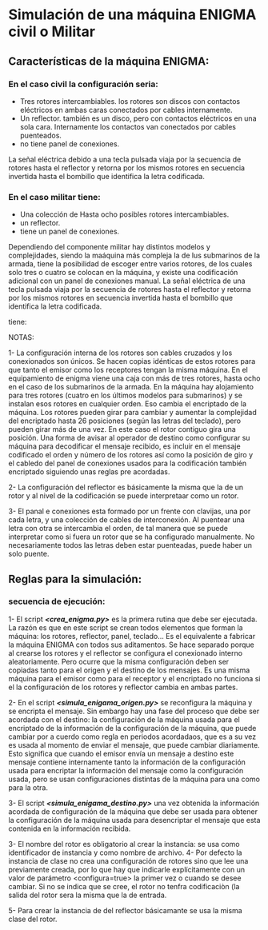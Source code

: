 # **Simulación de una máquina ENIGMA civil o Militar**

## **Características de la máquina ENIGMA:**

### En el caso civil la configuración seria:
- Tres rotores intercambiables. los rotores son discos con contactos eléctricos en ambas caras conectados por cables internamente.
- Un reflector. también es un disco, pero con contactos eléctricos en una sola cara. Internamente los contactos van conectados por cables puenteados.
- no tiene panel de conexiones. 

La señal eléctrica debido a una tecla pulsada viaja por la secuencia de rotores hasta el reflector y retorna por los mismos rotores en secuencia invertida hasta el bombillo que identifica la letra codificada.
        
           
### En el caso militar tiene:

- Una colección de Hasta ocho posibles rotores intercambiables.
- un reflector.
- tiene un panel de conexiones. 

Dependiendo del componente militar hay distintos modelos y complejidades, siendo la maáquina más compleja la de lus submarinos de la armada, tiene la posibilidad de escoger entre varios rotores, de los cuales solo tres o cuatro se colocan en la máquina, y existe una codificación adicional con  un panel de conexiones manual.  La señal eléctrica de una tecla pulsada viaja por la secuencia de rotores hasta el reflector y retorna por los mismos rotores en secuencia invertida hasta el bombillo que identifica la letra codificada.
        
tiene:
           
NOTAS:

1- La configuración interna de los rotores son cables cruzados y los conexionados son únicos. Se hacen copias idénticas de estos rotores para que tanto el emisor como los receptores tengan la misma máquina. En el equipamiento de enigma viene una caja con más de tres rotores, hasta ocho en el caso de los submarinos de la armada. En la máquina hay alojamiento para tres rotores (cuatro en los últimos modelos para submarinos) y se instalan esos rotores en cualquier orden. Eso cambia el encriptado de la máquina. Los rotores pueden girar para cambiar y aumentar la complejidad del encriptado hasta 26 posiciones (según las letras del teclado), pero pueden girar más de una vez. En este caso el rotor contiguo gira una posición.  Una forma de avisar al operador de destino como configurar su máquina para decodificar el mensaje recibido, es incluir en el mensaje codificado el orden y número de los rotores  así como la posición de giro y el cabledo del panel de conexiones usados para la codificación también encriptado siguiendo unas reglas pre acordadas.

2- La configuración del reflector es básicamente la misma que la de un rotor y al nivel de la codificación se puede interpretaar como un rotor. 

3- El panal e conexiones esta formado por un frente con clavijas, una por cada letra, y una colección de cables de interconexión. Al puentear una letra con otra se intercambia el orden, de tal manera que se puede interpretar como si fuera un rotor que se ha configurado manualmente. No necesariamente todos las letras deben estar puenteadas, puede haber un solo puente.


## Reglas para la simulación:

### secuencia de ejecución:

1- El script ***<crea_enigma.py>*** es la primera rutina que debe ser ejecutada. La razón es que en este script se crean todos elementos que forman la máquina: los rotores, reflector, panel, teclado...
Es el equivalente a fabricar la máquina ENIGMA con todos sus aditamentos. Se hace separado porque al crearse los rotores y el reflector se configura el conexionado interno aleatoriamente. Pero ocurre que la misma configuración deben ser copiadas tanto para el origen y el destino de los mensajes. Es una misma máquina para el emisor como para el receptor y el encriptado no funciona si el la configuración de los rotores y reflector cambia en ambas partes.

2- En el script ***<simula_enigama_origen.py>*** se reconfigura la máquina y se encripta el mensaje. Sin embargo hay una fase del proceso que debe ser acordada con el destino: la configuración de la máquina usada para el encriptado de la información de la configuración de la máquina, que puede cambiar por a cuerdo como regla en periodos acordadaos,  que es a su vez es usada al momento de enviar el mensaje, que puede cambiar diariamente. Esto significa que cuando el emisor envía un mensaje a destino este mensaje contiene internamente tanto la información de la configuración usada para encriptar la información del mensaje como la configuración usada, pero se usan configuraciones distintas de la máquina para una como para la otra.

3- El script ***<simula_enigama_destino.py>*** una vez obtenida la información acordada  de configuración de la máquina que debe ser usada para obtener la configuración de la máquina usada para desencriptar el mensaje que esta contenida en la información recibida.

3- El nombre del rotor es obligatorio al crear la instancia: se usa como identificador de instancia y como nombre de archivo.
4- Por defecto la instancia de clase no crea una configuración de rotores sino que lee una previamente creada, por lo que hay que indicarle explícitamente con un valor de parámetro <configura=true> la primer vez o cuando se desee
cambiar. Si no se indica que se cree, el rotor no tenfra codificaciòn (la salida del rotor sera la misma que la de entrada.

5- Para crear la instancia de del reflector básicamante se usa la misma clase del rotor.
